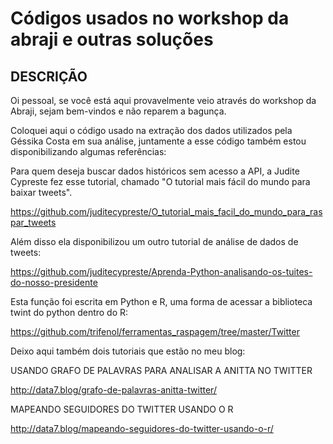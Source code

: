 # Códigos usados no workshop da abraji e outras soluções

## DESCRIÇÃO

Oi pessoal, se você está aqui provavelmente veio através do workshop da Abraji, sejam bem-vindos e não reparem a bagunça.

Coloquei aqui o código usado na extração dos dados utilizados pela Géssika Costa em sua análise, juntamente a esse código também estou disponibilizando algumas referências:

Para quem deseja buscar dados históricos sem acesso a API, a Judite Cypreste fez esse tutorial, chamado "O tutorial mais fácil do mundo para baixar tweets".

https://github.com/juditecypreste/O_tutorial_mais_facil_do_mundo_para_raspar_tweets

Além disso ela disponibilizou um outro tutorial de análise de dados de tweets:

https://github.com/juditecypreste/Aprenda-Python-analisando-os-tuites-do-nosso-presidente

Esta função foi escrita em Python e R, uma forma de acessar a biblioteca twint do python dentro do R:

https://github.com/trifenol/ferramentas_raspagem/tree/master/Twitter

Deixo aqui também dois tutoriais que estão no meu blog:

USANDO GRAFO DE PALAVRAS PARA ANALISAR A ANITTA NO TWITTER

http://data7.blog/grafo-de-palavras-anitta-twitter/

MAPEANDO SEGUIDORES DO TWITTER USANDO O R

http://data7.blog/mapeando-seguidores-do-twitter-usando-o-r/
